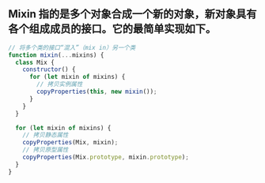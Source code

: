 ## Mixin 指的是多个对象合成一个新的对象，新对象具有各个组成成员的接口。它的最简单实现如下。

```javascript
// 将多个类的接口“混入”（mix in）另一个类
function mixin(...mixins) {
  class Mix {
    constructor() {
      for (let mixin of mixins) {
        // 拷贝实例属性
        copyProperties(this, new mixin());
      }
    }
  }

  for (let mixin of mixins) {
    // 拷贝静态属性
    copyProperties(Mix, mixin);
    // 拷贝原型属性
    copyProperties(Mix.prototype, mixin.prototype);
  }
}
```
